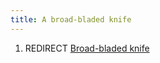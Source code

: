```yaml
---
title: A broad-bladed knife
---
```


1.  REDIRECT [Broad-bladed knife](Broad-bladed_knife "wikilink")